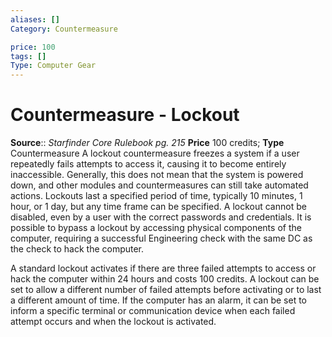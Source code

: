 ```yaml
---
aliases: []
Category: Countermeasure

price: 100
tags: []
Type: Computer Gear
---
```


# Countermeasure - Lockout

**Source**:: _Starfinder Core Rulebook pg. 215_
**Price** 100 credits; **Type** Countermeasure
A lockout countermeasure freezes a system if a user repeatedly fails attempts to access it, causing it to become entirely inaccessible. Generally, this does not mean that the system is powered down, and other modules and countermeasures can still take automated actions. Lockouts last a specified period of time, typically 10 minutes, 1 hour, or 1 day, but any time frame can be specified. A lockout cannot be disabled, even by a user with the correct passwords and credentials. It is possible to bypass a lockout by accessing physical components of the computer, requiring a successful Engineering check with the same DC as the check to hack the computer.

A standard lockout activates if there are three failed attempts to access or hack the computer within 24 hours and costs 100 credits. A lockout can be set to allow a different number of failed attempts before activating or to last a different amount of time. If the computer has an alarm, it can be set to inform a specific terminal or communication device when each failed attempt occurs and when the lockout is activated.

